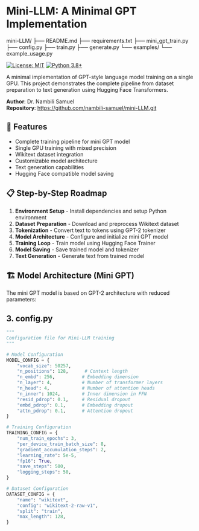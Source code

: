# Mini-LLM: A Minimal GPT Implementation

mini-LLM/
├── README.md
├── requirements.txt
├── mini_gpt_train.py
├── config.py
├── train.py
├── generate.py
└── examples/
    └── example_usage.py

[![License: MIT](https://img.shields.io/badge/License-MIT-yellow.svg)](https://opensource.org/licenses/MIT)
[![Python 3.8+](https://img.shields.io/badge/python-3.8+-blue.svg)](https://www.python.org/downloads/)

A minimal implementation of GPT-style language model training on a single GPU. This project demonstrates the complete pipeline from dataset preparation to text generation using Hugging Face Transformers.

**Author**: Dr. Nambili Samuel  
**Repository**: https://github.com/nambili-samuel/mini-LLM.git

## 🚀 Features

- Complete training pipeline for mini GPT model
- Single GPU training with mixed precision
- Wikitext dataset integration
- Customizable model architecture
- Text generation capabilities
- Hugging Face compatible model saving

## 📋 Step-by-Step Roadmap

1. **Environment Setup** - Install dependencies and setup Python environment
2. **Dataset Preparation** - Download and preprocess Wikitext dataset
3. **Tokenization** - Convert text to tokens using GPT-2 tokenizer
4. **Model Architecture** - Configure and initialize mini GPT model
5. **Training Loop** - Train model using Hugging Face Trainer
6. **Model Saving** - Save trained model and tokenizer
7. **Text Generation** - Generate text from trained model

## 🏗️ Model Architecture (Mini GPT)

The mini GPT model is based on GPT-2 architecture with reduced parameters:



## 3. config.py
```python
"""
Configuration file for Mini-LLM training
"""

# Model Configuration
MODEL_CONFIG = {
    "vocab_size": 50257,
    "n_positions": 128,      # Context length
    "n_embd": 256,          # Embedding dimension
    "n_layer": 4,           # Number of transformer layers
    "n_head": 4,            # Number of attention heads
    "n_inner": 1024,        # Inner dimension in FFN
    "resid_pdrop": 0.1,     # Residual dropout
    "embd_pdrop": 0.1,      # Embedding dropout
    "attn_pdrop": 0.1,      # Attention dropout
}

# Training Configuration
TRAINING_CONFIG = {
    "num_train_epochs": 3,
    "per_device_train_batch_size": 8,
    "gradient_accumulation_steps": 2,
    "learning_rate": 5e-5,
    "fp16": True,
    "save_steps": 500,
    "logging_steps": 50,
}

# Dataset Configuration
DATASET_CONFIG = {
    "name": "wikitext",
    "config": "wikitext-2-raw-v1",
    "split": "train",
    "max_length": 128,
}

